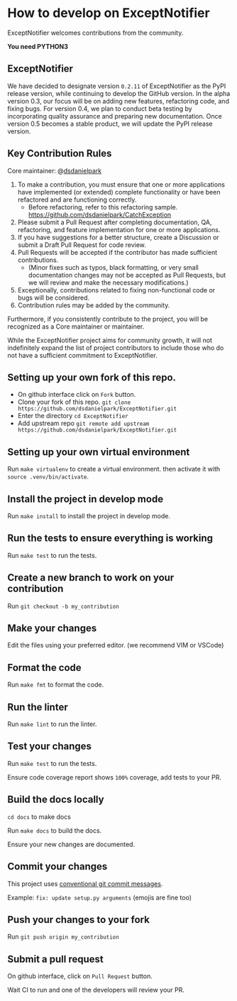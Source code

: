 # How to develop on ExceptNotifier

ExceptNotifier welcomes contributions from the community.

**You need PYTHON3**

## ExceptNotifier
We have decided to designate version `0.2.11` of ExceptNotifier as the PyPI release version, while continuing to develop the GitHub version. In the alpha version 0.3, our focus will be on adding new features, refactoring code, and fixing bugs. For version 0.4, we plan to conduct beta testing by incorporating quality assurance and preparing new documentation. Once version 0.5 becomes a stable product, we will update the PyPI release version.

## Key Contribution Rules

Core maintainer: @[dsdanielpark](https://github.com/dsdanielpark)

1. To make a contribution, you must ensure that one or more applications have implemented (or extended) complete functionality or have been refactored and are functioning correctly.
   - Before refactoring, refer to this refactoring sample. https://github.com/dsdanielpark/CatchException
2. Please submit a Pull Request after completing documentation, QA, refactoring, and feature implementation for one or more applications.
3. If you have suggestions for a better structure, create a Discussion or submit a Draft Pull Request for code review.
4. Pull Requests will be accepted if the contributor has made sufficient contributions.
   - (Minor fixes such as typos, black formatting, or very small documentation changes may not be accepted as Pull Requests, but we will review and make the necessary modifications.)
5. Exceptionally, contributions related to fixing non-functional code or bugs will be considered.
6. Contribution rules may be added by the community.

Furthermore, if you consistently contribute to the project, you will be recognized as a Core maintainer or maintainer.

While the ExceptNotifier project aims for community growth, it will not indefinitely expand the list of project contributors to include those who do not have a sufficient commitment to ExceptNotifier.

## Setting up your own fork of this repo.

- On github interface click on `Fork` button.
- Clone your fork of this repo. `git clone https://github.com/dsdanielpark/ExceptNotifier.git`
- Enter the directory `cd ExceptNotifier`
- Add upstream repo `git remote add upstream https://github.com/dsdanielpark/ExceptNotifier.git`

## Setting up your own virtual environment

Run `make virtualenv` to create a virtual environment.
then activate it with `source .venv/bin/activate`.

## Install the project in develop mode

Run `make install` to install the project in develop mode.

## Run the tests to ensure everything is working

Run `make test` to run the tests.

## Create a new branch to work on your contribution

Run `git checkout -b my_contribution`

## Make your changes

Edit the files using your preferred editor. (we recommend VIM or VSCode)

## Format the code

Run `make fmt` to format the code.

## Run the linter

Run `make lint` to run the linter.

## Test your changes

Run `make test` to run the tests.

Ensure code coverage report shows `100%` coverage, add tests to your PR.

## Build the docs locally
`cd docs` to make docs

Run `make docs` to build the docs.

Ensure your new changes are documented.

## Commit your changes

This project uses [conventional git commit messages](https://www.conventionalcommits.org/en/v1.0.0/).

Example: `fix: update setup.py arguments` (emojis are fine too)

## Push your changes to your fork

Run `git push origin my_contribution`

## Submit a pull request

On github interface, click on `Pull Request` button.

Wait CI to run and one of the developers will review your PR.

